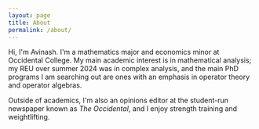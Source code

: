 ```yaml
---
layout: page
title: About
permalink: /about/
---
```


Hi, I'm Avinash. I'm a mathematics major and economics minor at Occidental College. My main academic interest is in mathematical analysis; my REU over summer 2024 was in complex analysis, and the main PhD programs I am searching out are ones with an emphasis in operator theory and operator algebras.

Outside of academics, I'm also an opinions editor at the student-run newspaper known as *The Occidental*, and I enjoy strength training and weightlifting.

